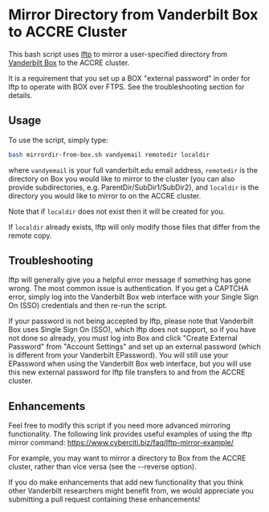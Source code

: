 # Mirror Directory from Vanderbilt Box to ACCRE Cluster

This bash script uses [lftp](https://lftp.yar.ru/) to mirror a user-specified directory from [Vanderbilt
Box](https://vanderbilt.account.box.com/login) to the ACCRE cluster.

It is a requirement that you set up a BOX "external password" in order for lftp to operate with BOX over FTPS. See the troubleshooting section for details.

## Usage

To use the script, simply type:

```sh
bash mirrordir-from-box.sh vandyemail remotedir localdir
```

where ```vandyemail``` is your full vanderbilt.edu email address, ```remotedir``` is the directory on Box you
would like to mirror to the cluster (you can also provide subdirectories, e.g. ParentDir/SubDir1/SubDir2),
and ```localdir``` is the directory you would like to mirror to on the ACCRE cluster. 

Note that if ```localdir``` does not exist then it will be created for you. 

If  ```localdir``` already exists, lftp will only modify those files that differ from the remote copy.

## Troubleshooting

lftp will generally give you a helpful error message if something has gone wrong. The most common issue
is authentication. If you get a CAPTCHA error, simply log into the Vanderbilt Box web interface with your Single Sign On (SSO) credentials and then re-run the script.

If your password is not being accepted by lftp, please note that Vanderbilt Box uses Single Sign On (SSO), which lftp does not support, so if you have not done so already, you must log into Box and click "Create External Password" from "Account Settings" and set up an external password (which is different from your Vanderbilt EPassword). You will still use your EPassword when using the Vanderbilt Box web interface, but you will use this new external password for lftp file transfers to and from the ACCRE cluster.

## Enhancements

Feel free to modify this script if you need more advanced mirroring functionality. The following link provides useful examples of using the lftp mirror command: https://www.cyberciti.biz/faq/lftp-mirror-example/

For example, you may want to mirror a directory to Box from the ACCRE cluster, rather than vice versa (see the --reverse option).

If you do make enhancements that add new functionality that you think other Vanderbilt researchers might benefit from, we would appreciate you submitting a pull request containing these enhancements! 